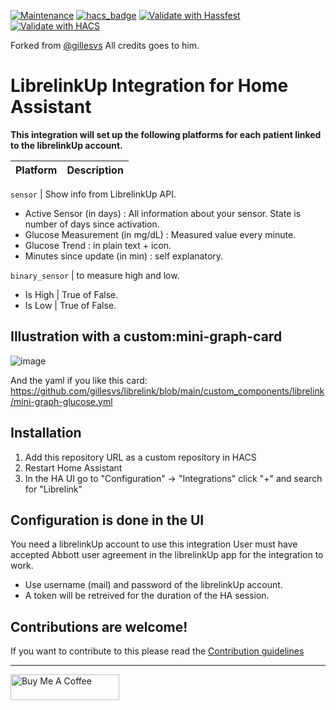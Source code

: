 [![Maintenance](https://img.shields.io/badge/Maintained%3F-yes-green.svg)](https://GitHub.com/Naereen/StrapDown.js/graphs/commit-activity)
[![hacs_badge](https://img.shields.io/badge/HACS-Custom-41BDF5.svg)](https://github.com/hacs/integration)
[![Validate with Hassfest](https://github.com/dodog/librelink/actions/workflows/hassfest.yaml/badge.svg)](https://github.com/dodog/librelink/actions/workflows/hassfest.yaml)
[![Validate with HACS](https://github.com/dodog/librelink/actions/workflows/validate.yaml/badge.svg)](https://github.com/dodog/librelink/actions/workflows/validate.yaml)

Forked from [@gillesvs](https://github.com/gillesvs/librelink) All credits goes to him.

# LibrelinkUp Integration for Home Assistant 


[integration_librelink]: https://github.com/dodog/librelink.git
[buymecoffee]: https://www.buymeacoffee.com/gillesvs

**This integration will set up the following platforms for each patient linked to the librelinkUp account.**

Platform | Description
-- | --

`sensor` | Show info from LibrelinkUp API.
- Active Sensor (in days) : All information about your sensor. State is number of days since activation.
- Glucose Measurement (in mg/dL) : Measured value every minute.
- Glucose Trend : in plain text + icon.
- Minutes since update (in min) : self explanatory.

`binary_sensor` | to measure high and low.
- Is High | True of False.
- Is Low  | True of False.

## Illustration with a custom:mini-graph-card

![image](https://github.com/gillesvs/librelink/assets/51242147/bfed1b2b-dbf7-4666-a202-885ff3db67b8)

And the yaml if you like this card:
https://github.com/gillesvs/librelink/blob/main/custom_components/librelink/mini-graph-glucose.yml


## Installation

1. Add this repository URL as a custom repository in HACS
2. Restart Home Assistant
3. In the HA UI go to "Configuration" -> "Integrations" click "+" and search for "Librelink"

## Configuration is done in the UI

You need a librelinkUp account to use this integration
User must have accepted Abbott user agreement in the librelinkUp app for the integration to work.

- Use username (mail) and password of the librelinkUp account.
- A token will be retreived for the duration of the HA session.


## Contributions are welcome!

If you want to contribute to this please read the [Contribution guidelines](CONTRIBUTING.md)

***

<a href="https://www.buymeacoffee.com/roan7dxbbb" target="_blank"><img src="https://cdn.buymeacoffee.com/buttons/default-orange.png" alt="Buy Me A Coffee" height="41" width="174"></a>
